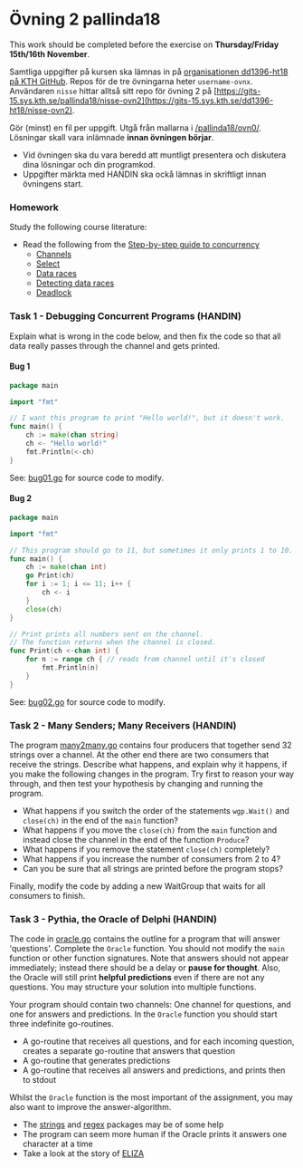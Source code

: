 # Övning 2 pallinda18

This work should be completed before the exercise on **Thursday/Friday 15th/16th November**.

Samtliga uppgifter på kursen ska lämnas in på
[organisationen dd1396-ht18 på KTH GitHub](https://gits-15.sys.kth.se/dd1396-ht18).
Repos för de tre övningarna heter `username-ovnx`.
Användaren `nisse` hittar alltså sitt repo för övning 2 på
[https://gits-15.sys.kth.se/pallinda18/nisse-ovn2](https://gits-15.sys.kth.se/dd1396-ht18/nisse-ovn2).

Gör (minst) en fil per uppgift. Utgå från mallarna i
[/pallinda18/ovn0/](https://github.com/yourbasic/pallinda18/tree/master/ovn0).
Lösningar skall vara inlämnade **innan övningen börjar**.

- Vid övningen ska du vara beredd att muntligt presentera och diskutera dina lösningar och din programkod.
- Uppgifter märkta med HANDIN ska ockå lämnas in skriftligt innan övningens start.

### Homework
Study the following course literature:

- Read the following from the [Step-by-step guide to concurrency](http://yourbasic.org/golang/concurrent-programming/)
  - [Channels](http://yourbasic.org/golang/channels-explained/)
  - [Select](http://yourbasic.org/golang/select-explained/)
  - [Data races](http://yourbasic.org/golang/data-races-explained/)
  - [Detecting data races](http://yourbasic.org/golang/detect-data-races/)
  - [Deadlock](http://yourbasic.org/golang/detect-deadlock/)

### Task 1 - Debugging Concurrent Programs (HANDIN)

Explain what is wrong in the code below, and then fix the code so that all data really passes
through the channel and gets printed.

#### Bug 1
```Go
package main

import "fmt"

// I want this program to print "Hello world!", but it doesn't work.
func main() {
    ch := make(chan string)
    ch <- "Hello world!"
    fmt.Println(<-ch)
}
```
See: [bug01.go](code/bug01.go) for source code to modify.

#### Bug 2
```Go
package main

import "fmt"

// This program should go to 11, but sometimes it only prints 1 to 10.
func main() {
    ch := make(chan int)
    go Print(ch)
    for i := 1; i <= 11; i++ {
        ch <- i
    }
    close(ch)
}

// Print prints all numbers sent on the channel.
// The function returns when the channel is closed.
func Print(ch <-chan int) {
    for n := range ch { // reads from channel until it's closed
        fmt.Println(n)
    }
}
```
See: [bug02.go](code/bug02.go) for source code to modify.

### Task 2 - Many Senders; Many Receivers (HANDIN)

The program [many2many.go](code/many2many.go) contains four producers that together send 32 strings over a channel.
At the other end there are two consumers that receive the strings.
Describe what happens, and explain why it happens, if you make the following changes in the program.
Try first to reason your way through, and then test your hypothesis by changing and running the program.

* What happens if you switch the order of the statements `wgp.Wait()` and `close(ch)` in the end of the `main` function?
* What happens if you move the `close(ch)` from the `main` function and instead close the channel in the end of the function `Produce`?
* What happens if you remove the statement `close(ch)` completely?
* What happens if you increase the number of consumers from 2 to 4?
* Can you be sure that all strings are printed before the program stops?

Finally, modify the code by adding a new WaitGroup that waits for all consumers to finish.

### Task 3 - Pythia, the Oracle of Delphi (HANDIN)

The code in [oracle.go](code/oracle.go) contains the outline for a program that will answer 'questions'.
Complete the `Oracle` function.  You should not modify the `main` function or other function signatures.
Note that answers should not appear immediately; instead there should be a delay or **pause for thought**. 
Also, the Oracle will still print **helpful predictions** even if there are not any questions.
You may structure your solution into multiple functions.

Your program should contain two channels: One channel for questions, and one for answers and predictions.
In the `Oracle` function you should start three indefinite go-routines.

* A go-routine that receives all questions, and for each incoming question, creates a separate go-routine that answers that question
* A go-routine that generates predictions
* A go-routine that receives all answers and predictions, and prints then to stdout

Whilst the `Oracle` function is the most important of the assignment, you may also want to improve the answer-algorithm.

* The [strings](https://golang.org/pkg/strings/) and [regex](https://golang.org/pkg/regexp/) packages may be of some help
* The program can seem more human if the Oracle prints it answers one character at a time
* Take a look at the story of [ELIZA](https://en.wikipedia.org/wiki/ELIZA)

